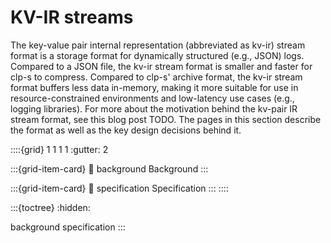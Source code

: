 # KV-IR streams

The key-value pair internal representation (abbreviated as kv-ir) stream format is a storage format
for dynamically structured (e.g., JSON) logs. Compared to a JSON file, the kv-ir stream format is
smaller and faster for clp-s to compress. Compared to clp-s' archive format, the kv-ir stream format
buffers less data in-memory, making it more suitable for use in resource-constrained environments
and low-latency use cases (e.g., logging libraries). For more about the motivation behind the
kv-pair IR stream format, see this blog post TODO. The pages in this section describe the format as
well as the key design decisions behind it.

::::{grid} 1 1 1 1
:gutter: 2

:::{grid-item-card}
:link: background
Background
:::

:::{grid-item-card}
:link: specification
Specification
:::
::::

:::{toctree}
:hidden:

background
specification
:::
